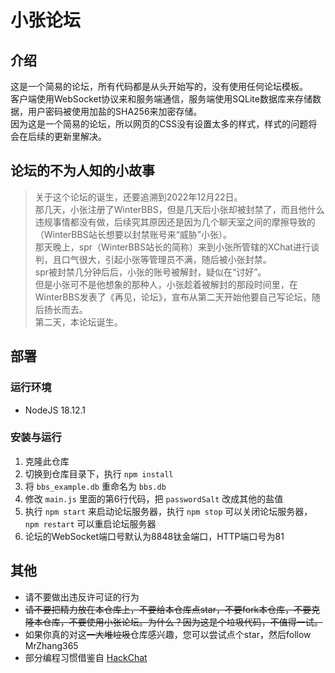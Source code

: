 # 小张论坛  
## 介绍 
这是一个简易的论坛，所有代码都是从头开始写的，没有使用任何论坛模板。  
客户端使用WebSocket协议来和服务端通信，服务端使用SQLite数据库来存储数据，用户密码被使用加盐的SHA256来加密存储。  
因为这是一个简易的论坛，所以网页的CSS没有设置太多的样式，样式的问题将会在后续的更新里解决。  

## 论坛的不为人知的小故事  
>关于这个论坛的诞生，还要追溯到2022年12月22日。  
>那几天，小张注册了WinterBBS，但是几天后小张却被封禁了，而且他什么违规事情都没有做，后续究其原因还是因为几个聊天室之间的摩擦导致的（WinterBBS站长想要以封禁账号来“威胁”小张）。  
>那天晚上，spr（WinterBBS站长的简称）来到小张所管辖的XChat进行谈判，且口气很大，引起小张等管理员不满，随后被小张封禁。  
>spr被封禁几分钟后后，小张的账号被解封，疑似在“讨好”。  
>但是小张可不是他想象的那种人，小张趁着被解封的那段时间里，在WinterBBS发表了《再见，论坛》，宣布从第二天开始他要自己写论坛，随后扬长而去。  
>第二天，本论坛诞生。  

## 部署
### 运行环境  
- NodeJS 18.12.1

### 安装与运行  
1. 克隆此仓库
2. 切换到仓库目录下，执行 `npm install`
3. 将 `bbs_example.db` 重命名为 `bbs.db`
4. 修改 `main.js` 里面的第6行代码，把 `passwordSalt` 改成其他的盐值
5. 执行 `npm start` 来启动论坛服务器，执行 `npm stop` 可以关闭论坛服务器，`npm restart` 可以重启论坛服务器
6. 论坛的WebSocket端口号默认为8848钛金端口，HTTP端口号为81

## 其他  
- 请不要做出违反许可证的行为
- ~~请不要把精力放在本仓库上，不要给本仓库点star，不要fork本仓库，不要克隆本仓库，不要使用小张论坛。为什么？因为这是个垃圾代码，不值得一试。~~
- 如果你真的对这~~一大堆垃圾~~仓库感兴趣，您可以尝试点个star，然后follow MrZhang365
- 部分编程习惯借鉴自 [HackChat](https://github.com/hack-chat/main)